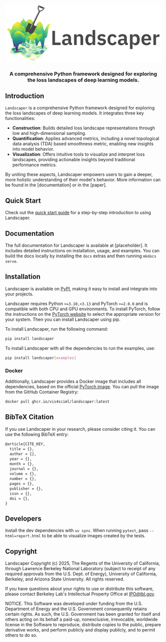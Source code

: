 <div align="center">

<img src="assets/logo.png" width="600">
<br>
<h3>A comprehensive Python framework designed for exploring the loss landscapes of deep learning models.</h3> 

</div>

## Introduction

`Landscaper` is a comprehensive Python framework designed for exploring the loss landscapes of deep learning models. It integrates three key functionalities:

- **Construction**: Builds detailed loss landscape representations through low and high-dimensional sampling.
- **Quantification**: Applies advanced metrics, including a novel topological data analysis (TDA) based smoothness metric, enabling new insights into model behavior.
- **Visualization**: Offers intuitive tools to visualize and interpret loss landscapes, providing actionable insights beyond traditional performance metrics.

By uniting these aspects, Landscaper empowers users to gain a deeper, more holistic understanding of their model's behavior. More information can be found in the [documentation] or in the [paper].

## Quick Start

Check out the [quick start guide](quickstart.md) for a step-by-step introduction to using Landscaper.

## Documentation
The full documentation for Landscaper is available at [placeholder]. It includes detailed instructions on installation, usage, and examples. You can build the docs locally by installing the `docs` extras and then running `mkdocs serve`.

## Installation
Landscaper is available on [PyPI](https://pypi.org/project/landscaper/), making it easy to install and integrate into your projects.

Landscaper requires Python `>=3.10,<3.13` and PyTorch `>=2.0.0` and is compatible with both CPU and GPU environments. To install PyTorch, follow the instructions on the [PyTorch website](https://pytorch.org/get-started/locally/) to select the appropriate version for your system. Then you can install Landscaper using pip. 

To install Landscaper, run the following command:

```bash
pip install landscaper
```

To install Landscaper with all the dependencies to run the examples, use:

```bash
pip install landscaper[examples]
```

### Docker

Additionally, Landscaper provides a Docker image that includes all dependencies, based on the official [PyTorch image](https://hub.docker.com/layers/pytorch/pytorch/2.6.0-cuda12.4-cudnn9-runtime/images/sha256-77f17f843507062875ce8be2a6f76aa6aa3df7f9ef1e31d9d7432f4b0f563dee). You can pull the image from the GitHub Container Registry:

```bash
docker pull ghcr.io/vis4sciml/landscaper:latest
```

## BibTeX Citation 
If you use Landscaper in your research, please consider citing it. You can use the following BibTeX entry:

```
@article{CITE_KEY,
  title = {},
  author = {},
  year = {},
  month = {},
  journal = {},
  volume = {},
  number = {},
  pages = {},
  publisher = {},
  issn = {},
  doi = {},
}
```

## Developers
Install the dev dependencies with `uv sync`. When running `pytest`, pass `--html=report.html` to be able to visualize images created by the tests.

## Copyright

Landscaper Copyright (c) 2025, The Regents of the University of California,
through Lawrence Berkeley National Laboratory (subject to receipt of any required approvals from the U.S. Dept. of Energy), University of California, Berkeley,  and Arizona State University.  All rights reserved.

If you have questions about your rights to use or distribute this software,
please contact Berkeley Lab's Intellectual Property Office at
IPO@lbl.gov.

NOTICE.  This Software was developed under funding from the U.S. Department
of Energy and the U.S. Government consequently retains certain rights.  As
such, the U.S. Government has been granted for itself and others acting on
its behalf a paid-up, nonexclusive, irrevocable, worldwide license in the
Software to reproduce, distribute copies to the public, prepare derivative 
works, and perform publicly and display publicly, and to permit others to do so.
